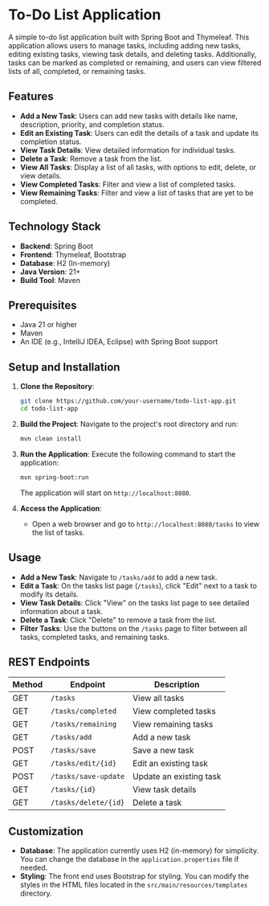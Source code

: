 # To-Do List Application

A simple to-do list application built with Spring Boot and Thymeleaf. This application allows users to manage tasks, including adding new tasks, editing existing tasks, viewing task details, and deleting tasks. Additionally, tasks can be marked as completed or remaining, and users can view filtered lists of all, completed, or remaining tasks.

## Features

- **Add a New Task**: Users can add new tasks with details like name, description, priority, and completion status.
- **Edit an Existing Task**: Users can edit the details of a task and update its completion status.
- **View Task Details**: View detailed information for individual tasks.
- **Delete a Task**: Remove a task from the list.
- **View All Tasks**: Display a list of all tasks, with options to edit, delete, or view details.
- **View Completed Tasks**: Filter and view a list of completed tasks.
- **View Remaining Tasks**: Filter and view a list of tasks that are yet to be completed.

## Technology Stack

- **Backend**: Spring Boot
- **Frontend**: Thymeleaf, Bootstrap
- **Database**: H2 (In-memory)
- **Java Version**: 21+
- **Build Tool**: Maven

## Prerequisites

- Java 21 or higher
- Maven
- An IDE (e.g., IntelliJ IDEA, Eclipse) with Spring Boot support

## Setup and Installation

1. **Clone the Repository**:
    ```bash
    git clone https://github.com/your-username/todo-list-app.git
    cd todo-list-app
    ```

2. **Build the Project**:
    Navigate to the project's root directory and run:
    ```bash
    mvn clean install
    ```

3. **Run the Application**:
    Execute the following command to start the application:
    ```bash
    mvn spring-boot:run
    ```
    The application will start on `http://localhost:8080`.

4. **Access the Application**:
    - Open a web browser and go to `http://localhost:8080/tasks` to view the list of tasks.


## Usage

- **Add a New Task**: Navigate to `/tasks/add` to add a new task.
- **Edit a Task**: On the tasks list page (`/tasks`), click "Edit" next to a task to modify its details.
- **View Task Details**: Click "View" on the tasks list page to see detailed information about a task.
- **Delete a Task**: Click "Delete" to remove a task from the list.
- **Filter Tasks**: Use the buttons on the `/tasks` page to filter between all tasks, completed tasks, and remaining tasks.

## REST Endpoints

| Method | Endpoint              | Description                   |
|--------|-----------------------|-------------------------------|
| GET    | `/tasks`              | View all tasks                |
| GET    | `/tasks/completed`    | View completed tasks          |
| GET    | `/tasks/remaining`    | View remaining tasks          |
| GET    | `/tasks/add`          | Add a new task                |
| POST   | `/tasks/save`         | Save a new task               |
| GET    | `/tasks/edit/{id}`    | Edit an existing task         |
| POST   | `/tasks/save-update`  | Update an existing task       |
| GET    | `/tasks/{id}`         | View task details             |
| GET    | `/tasks/delete/{id}`  | Delete a task                 |

## Customization

- **Database**: The application currently uses H2 (in-memory) for simplicity. You can change the database in the `application.properties` file if needed.
- **Styling**: The front end uses Bootstrap for styling. You can modify the styles in the HTML files located in the `src/main/resources/templates` directory.





